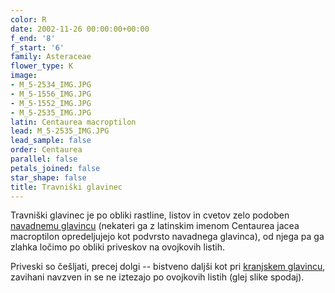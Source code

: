 ```yaml
---
color: R
date: 2002-11-26 00:00:00+00:00
f_end: '8'
f_start: '6'
family: Asteraceae
flower_type: K
image:
- M_5-2534_IMG.JPG
- M_5-1556_IMG.JPG
- M_5-1552_IMG.JPG
- M_5-2535_IMG.JPG
latin: Centaurea macroptilon
lead: M_5-2535_IMG.JPG
lead_sample: false
order: Centaurea
parallel: false
petals_joined: false
star_shape: false
title: Travniški glavinec
---
```

Travniški glavinec je po obliki rastline, listov in cvetov zelo podoben [navadnemu glavincu](../../centaureajacea/navadni-glavinec/) (nekateri ga z latinskim imenom Centaurea jacea macroptilon opredeljujejo kot podvrsto navadnega glavinca), od njega pa ga zlahka ločimo po obliki priveskov na ovojkovih listih.

Priveski so češljati, precej dolgi -- bistveno daljši kot pri [kranjskem glavincu](../../centaureacarniolica/kranjski-glavinec/), zavihani navzven in se ne iztezajo po ovojkovih listih (glej slike spodaj).
